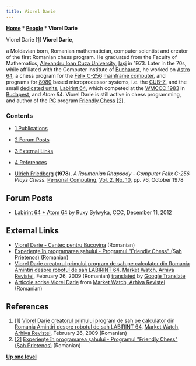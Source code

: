 ```yaml
---
title: Viorel Darie
---
```

**[Home](Home "Home") \* [People](People "People") \* Viorel Darie**



 [](http://www.marketwatch.ro/articol/4372/Viorel_Darie_creatorul_primului_program_de_sah_pe_calculator_din_Romania_Amintiri_despre_robotul_de_sah_LABIRINT_64/) Viorel Darie <a id="cite-note-1" href="#cite-ref-1">[1]</a> 
**Viorel Darie**,  

a Moldavian born, Romanian mathematician, computer scientist and creator of the first Romanian chess program. He graduated from the Faculty of Mathematics, [Alexandru Ioan Cuza University](https://en.wikipedia.org/wiki/Alexandru_Ioan_Cuza_University), [Iași](https://en.wikipedia.org/wiki/Ia%C8%99i) in 1973. Later in the 70s, while affiliated with the Computer Institute of [Bucharest](https://en.wikipedia.org/wiki/Bucharest), he worked on [Astro 64](Astro_64 "Astro 64"), a chess program for the [Felix C-256](https://ro.wikipedia.org/wiki/Felix_C) [mainframe computer](https://en.wikipedia.org/wiki/Mainframe_computer), and programs for [8080](8080 "8080") based microprocessor systems, i.e. the [CUB-Z](https://ro.wikipedia.org/wiki/CUB), and the small [dedicated units](Dedicated_Chess_Computers "Dedicated Chess Computers"), [Labirint 64](Labirint_64 "Labirint 64"), which competed at the [WMCCC 1983](WMCCC_1983 "WMCCC 1983") in [Budapest](https://en.wikipedia.org/wiki/Budapest), and *Atom 64*. Viorel Darie is still active in chess programming, and author of the [PC](IBM_PC "IBM PC") program [Friendly Chess](index.php?title=Friendly_Chess&action=edit&redlink=1 "Friendly Chess (page does not exist)") <a id="cite-note-2" href="#cite-ref-2">[2]</a>.



### Contents


* [1 Publications](#publications)
* [2 Forum Posts](#forum-posts)
* [3 External Links](#external-links)
* [4 References](#references)






* [Ulrich Friedberg](index.php?title=Ulrich_Friedberg&action=edit&redlink=1 "Ulrich Friedberg (page does not exist)") (**1978**). *A Roumanian Rhapsody - Computer Felix C-256 Plays Chess*. [Personal Computing](Personal_Computing "Personal Computing"), [Vol. 2, No. 10](https://archive.org/stream/PersonalComputing197810/Personal%20Computing%201978-10#page/n71/mode/1up), pp. 76, October 1978


## Forum Posts


* [Labirint 64 + Atom 64](http://www.talkchess.com/forum/viewtopic.php?t=46377) by Ruxy Sylwyka, [CCC](CCC "CCC"), December 11, 2012


## External Links


* [Viorel Darie - Cantec pentru Bucovina](http://www.vioreldarie.ro/index.php) (Romanian)
* [Experienţe în programarea şahului - Programul "Friendly Chess" (Şah Prietenos)](http://www.vioreldarie.ro/index.php?ToDo=Sah) (Romanian)
* [Viorel Darie creatorul primului program de sah pe calculator din Romania Amintiri despre robotul de sah LABIRINT 64](http://www.marketwatch.ro/articol/4372/Viorel_Darie_creatorul_primului_program_de_sah_pe_calculator_din_Romania_Amintiri_despre_robotul_de_sah_LABIRINT_64/), [Market Watch, Arhiva Revistei](http://www.marketwatch.ro/), February 26, 2009 (Romanian) [translated](http://translate.google.com/translate?sl=ro&tl=en&js=n&prev=_t&hl=de&ie=UTF-8&eotf=1&u=http%3A%2F%2Fwww.marketwatch.ro%2Farticol%2F4372%2FViorel_Darie_creatorul_primului_program_de_sah_pe_calculator_din_Romania_Amintiri_despre_robotul_de_sah_LABIRINT_64%2F) by [Google Translate](https://en.wikipedia.org/wiki/Google_Translate)
* [Articole scrise Viorel Darie](http://www.marketwatch.ro/autor/Viorel_Darie/) from [Market Watch, Arhiva Revistei](http://www.marketwatch.ro/) (Romanian)


## References


1. <a id="cite-ref-1" href="#cite-note-1">[1]</a> [Viorel Darie creatorul primului program de sah pe calculator din Romania Amintiri despre robotul de sah LABIRINT 64](http://www.marketwatch.ro/articol/4372/Viorel_Darie_creatorul_primului_program_de_sah_pe_calculator_din_Romania_Amintiri_despre_robotul_de_sah_LABIRINT_64/), [Market Watch, Arhiva Revistei](http://www.marketwatch.ro/), February 26, 2009 (Romanian)
2. <a id="cite-ref-2" href="#cite-note-2">[2]</a> [Experienţe în programarea şahului - Programul "Friendly Chess" (Şah Prietenos)](http://www.vioreldarie.ro/index.php?ToDo=Sah) (Romanian)

**[Up one level](People "People")**







 
